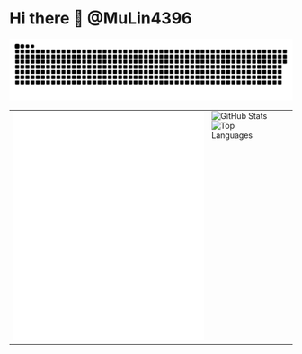 # Hi there 👋 @MuLin4396

[//]: # (![]&#40;https://github.com/MuLin4396/MuLin4396/blob/main/Asset/A_FuNingNa.png&#41;)

![](https://github.com/MuLin4396/MuLin4396/blob/snake-output/github-contribution-grid-snake.svg)

[//]: # (![]&#40;https://github-readme-stats.vercel.app/api?username=MuLin4396&count_private=true&show_icons=true?theme=transparent&#41;)

[//]: # ()

[//]: # (![]&#40;https://github-readme-stats.vercel.app/api/top-langs/?username=MuLin4396&#41;)

[//]: # ()

[//]: # (![]&#40;https://github.com/MuLin4396/NCM-Card/blob/master/card.svg&#41;)

<table style="width: 100%; border-collapse: collapse;">
  <tr>
    <td style="width: 70%; vertical-align: top;">
      <img src="https://github.com/MuLin4396/NCM-Card/blob/master/card.svg" alt="NCM Card" style="width: 200%; height: auto;">
    </td>
    <td style="width: 30%; vertical-align: top;">
      <div style="display: flex; flex-direction: column; justify-content: space-between">
        <img src="https://github-readme-stats.vercel.app/api?username=MuLin4396&count_private=true&show_icons=true&theme=transparent" alt="GitHub Stats" style="width: 100%; height: auto;">
        <img src="https://github-readme-stats.vercel.app/api/top-langs/?username=MuLin4396" alt="Top Languages" style="width: 60%; height: auto;">
      </div>
    </td>
  </tr>
</table>